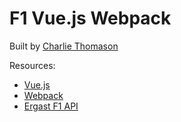 # F1 Vue.js Webpack

Built by [Charlie Thomason](http://charliethomason.com)

Resources:
* [Vue.js](https://vuejs.org/v2/guide/)
* [Webpack](https://webpack.js.org/)
* [Ergast F1 API](http://ergast.com/mrd/)